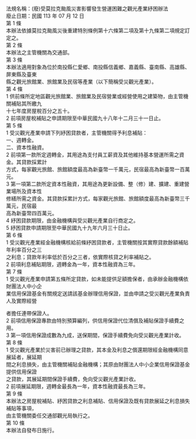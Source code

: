 法規名稱：(廢)受莫拉克颱風災害影響發生營運困難之觀光產業紓困辦法  
廢止日期：民國 113 年 07 月 12 日  
第 1 條  
本辦法依據莫拉克颱風災後重建特別條例第十六條第二項及第十九條第二項規定訂定之。  
第 2 條  
本辦法之主管機關為交通部。  
第 3 條  
本辦法適用對象為位於南投縣仁愛鄉、南投縣信義鄉、嘉義縣、臺南縣、高雄縣、屏東縣及臺東  
縣之觀光旅館業、旅館業及民宿等產業（以下簡稱受災觀光產業）。  
第 4 條  
1 供前條所定地區觀光旅館業、旅館業及民宿營業或經營使用之建築物，由主管機關補貼其所繳九  
十七年度房屋稅百分之五十。  
2 前項房屋稅補貼之申請期限至中華民國九十八年十二月三十一日止。  
第 5 條  
1 受災觀光產業申請下列紓困貸款者，主管機關得予利息補貼：  
一、週轉金。  
二、資本性融資。  
2 前項第一款所定週轉金，其用途為支付員工薪資及其他維持基本營運所需之資金。其貸款採累計  
方式，每家觀光旅館、旅館額度最高為新臺幣一千萬元，民宿最高為新臺幣一百萬元。  
3 第一項第二款所定資本性融資，其用途為更新設備、整（修）建、擴建、重建營業場所及資本性  
修繕所需之資金。其貸款採累計方式，每家觀光旅館、旅館額度最高為新臺幣三千萬元，民宿最  
高為新臺幣四百萬元。  
4 紓困貸款期限，由金融機構與受災觀光產業自行商定之。  
5 紓困貸款申請期限至中華民國九十九年六月三十日止。  
第 6 條  
1 受災觀光產業經金融機構核給前條紓困貸款者，主管機關按其實際貸款餘額補貼年利率百分之三  
之利息；貸款年利率低於百分之三者，依實際核貸之利率補貼之。  
2 前項利息補貼期限，週轉金為一年，資本性融資為三年。  
第 7 條  
1 受災觀光產業申請第五條所定貸款，如未能提供足額擔保者，由承辦金融機構依財團法人中小企  
業信用保證基金有關規定送請該基金辦理信用保證，並由申請之受災觀光產業負責人及實際經營  


者擔任連帶保證人。  
2 前項信用保證專款由特別預算編列，供信用保證代位清償及補貼保證手續費之用。  
3 第一項信用保證成數為九成，送保期間，保證手續費免向受災觀光產業計收。  
第 8 條  
1 受災觀光產業於災害前已辦理之貸款，其本金及利息之償還期限經金融機構同意展延者，展延期  
間之利息損失，由主管機關補貼金融機構；其原由財團法人中小企業信用保證基金提供信用保證  
之貸款，其展延期間保證手續費，免向受災觀光產業計收。  
2 前項展延期限，週轉金最長為一年，資本性融資最長為三年。  
第 9 條  
本辦法之房屋稅補貼、紓困貸款之利息補貼、信用保證及既有貸款展延之利息損失補貼等事項，  
由主管機關委任交通部觀光局執行之。  
第 10 條  
本辦法自發布日施行。  


